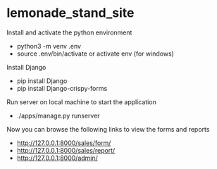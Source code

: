 # lemonade_stand_site

Install and activate the python environment
- python3 -m venv .env
- source .env/bin/activate or activate env (for windows)

Install Django
- pip install Django
- pip install Django-crispy-forms

Run server on local machine to start the application
- ./apps/manage.py runserver

Now you can browse the following links to view the forms and reports
- http://127.0.0.1:8000/sales/form/
- http://127.0.0.1:8000/sales/report/
- http://127.0.0.1:8000/admin/

